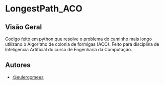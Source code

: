 
# LongestPath_ACO

## Visão Geral
Codigo feito em python que resolve o problema do caminho mais longo utilizano o Algoritmo de colonia de formigas (ACO). Feito para disciplina de Inteligencia Artificial do curso de Engenharia da Computação.

## Autores

- [@eulergomees](https://www.github.com/eulergomees)
